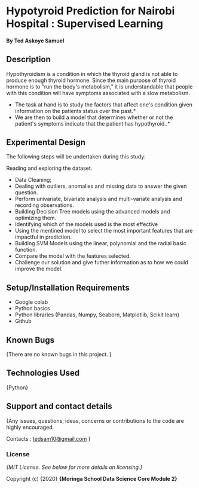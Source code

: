 # Hypotyroid Prediction for Nairobi Hospital : Supervised Learning 


#### By **Ted Askoye Samuel**

## Description
Hypothyroidism is a condition in which the thyroid gland is not able to produce enough thyroid hormone. Since the main purpose of thyroid hormone is to "run the body's metabolism," it is understandable that people with this condition will have symptoms associated with a slow metabolism.
* The task at hand is to study the factors that affect one's condition given information on the patients status over the past.*
* We are then to build a model that determines whether or not the patient's symptoms indicate that the patient has hypothyroid..*

## Experimental Design


The following steps will be undertaken during this study:

Reading and exploring the dataset.

* Data Cleaning;
* Dealing with outliers, anomalies and missing data to answer the given question.
* Perform univariate, bivariate analysis and multi-variate analysis and recording observations.
* Building Decision Tree models using the advanced models and optimizing them.
* Identifying which of the models used is the most effective
* Using the mentined model to select the most important features that are impactful in prediction.
* Building SVM Models using the linear, polynomial and the radial basic function.
* Compare the model with the features selected.
* Challenge our solution and give futher information as to how we could improve the model.

## Setup/Installation Requirements

* Google colab
* Python basics
* Python libraries (Pandas, Numpy, Seaborn, Matplotlib, Scikit learn)
* Github

## Known Bugs

{There are no known bugs in this project. }

## Technologies Used

{Python}

## Support and contact details

{Any issues, questions, ideas, concerns or contributions to the code are highly encouraged.

 Contacts : tedsam10@gmail.com }
 
### License

*{MIT License.  See below for more details on licensing.}*

Copyright (c) {2020} **{Moringa School Data Science Core Module 2}**
